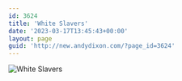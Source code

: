 ```yaml
---
id: 3624
title: 'White Slavers'
date: '2023-03-17T13:45:43+00:00'
layout: page
guid: 'http://new.andydixon.com/?page_id=3624'
---
```


![White Slavers](https://i0.wp.com/assets.g8x2.ldn.idrivee2-23.com/posters/White%20Slavers%2001.jpg?w=1200&ssl=1 "White Slavers")